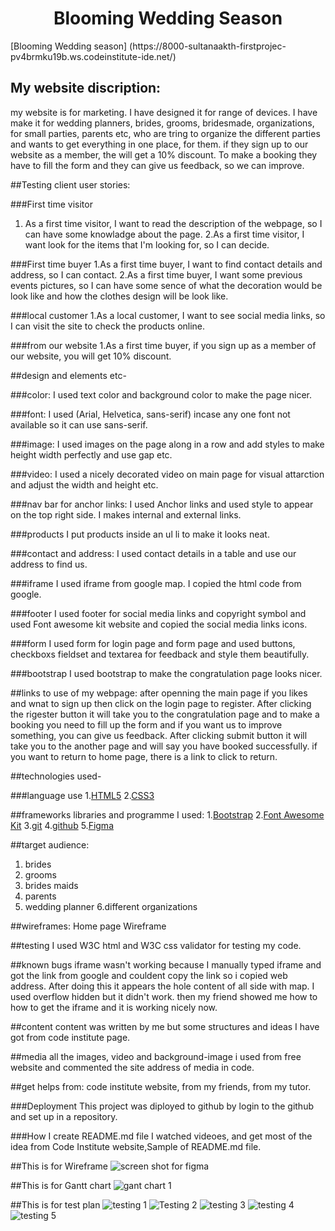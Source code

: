 <h1 align="center"> Blooming Wedding Season</h1>
[Blooming Wedding season] (https://8000-sultanaakth-firstprojec-pv4brmku19b.ws.codeinstitute-ide.net/)
<h2>My website discription:</h2> 
my website is for marketing. I have designed it for range of devices. I have make it for wedding planners, brides, grooms, bridesmade, organizations, for small parties, parents etc, who are tring to organize the different parties and wants to get everything in one place, for them. if they sign up to our website as a member, the will get a 10% discount. To make a booking they have to fill the form and they can give us feedback, so we can improve.

##Testing client user stories:

###First time visitor
1. As a first time visitor, I want to read the description of the webpage, so I can have some knowladge about the page.
2.As a first time visitor, I want look for the items that I'm looking for, so I can decide.

###First time buyer
1.As a first time buyer, I want to find contact details and address, so I can contact.
2.As a first time buyer, I want some previous events pictures, so I can have some sence of what the decoration would be look like and how the clothes design will be look like.

###local customer
1.As a local customer, I want to see social media links, so I can visit the site to check the products online.

###from our website
1.As a first time buyer, if you sign up as a member of our website, you will get 10% discount.

##design and elements etc-

###color: 
I used text color and background color to make the page nicer.

###font:
I used (Arial, Helvetica, sans-serif) incase any one font not available so it can use sans-serif. 

###image:
I used images on the page along in a row and add styles to make height width perfectly and use gap etc.

###video: 
I used a nicely decorated video on main page for visual attarction and adjust the width and height etc.

###nav bar for anchor links:
I used Anchor links and used style to appear on the top right side. I makes internal and external links.

###products
I put products inside an ul li to make it looks neat.

###contact and address:
I used contact details in a table and use our address to find us.

###iframe
I used iframe from google map. I copied the html code from google.

###footer
I used footer for social media links and copyright symbol and used Font awesome kit website and copied the social media links icons.

###form
I used form for login page and form page and used buttons, checkboxs fieldset and textarea for feedback and style them beautifully.

###bootstrap
I used bootstrap to make the congratulation page looks nicer.

##links to use of my webpage:
after openning the main page if you likes and wnat to sign up then click on the login page to register. After clicking the rigester button it will take you to the congratulation page and to make a booking you need to fill up the form and if you want us to improve something, you can give us feedback. After clicking submit button it will take you to the another page and will say you have booked successfully. if you want to return to home page, there is a link to click to return.

##technologies used-

###language use
1.[HTML5](https://en.wikipedia.org/wiki/HTML5)
2.[CSS3](https://en.wikipedia.org/wiki/CSS3)

##frameworks libraries and programme I used:
1.[Bootstrap](https://getbootstrap.com/) 
2.[Font Awesome Kit](https://fontawesome.com/)
3.[git](https://git-scm.com/)
4.[github](https://github.com/)
5.[Figma](https://www.figma.com/)

##target audience:
1. brides
2. grooms
5. brides maids
4. parents
5. wedding planner
6.different organizations

##wireframes:
Home page Wireframe

##testing
I used W3C html and W3C css validator for testing my code.

##known bugs
iframe wasn't working because I manually typed iframe and got the link from google and couldent copy the link so i copied web address. After doing this it appears the hole content of all side with map. I used overflow hidden but it didn't work. then my friend showed me how to how to get the iframe and it is working nicely now.

##content
content was written by me but some structures and ideas I have got from code institute page.

##media
all the images, video and background-image i used from free website and commented the site address of media in code.

##get helps from:
code institute website,
 from my friends,
 from my tutor.

###Deployment
This project was diployed to github by login to the github and set up in a repository.

###How I create README.md file
I watched videoes, and get most of the idea from Code Institute website,Sample of README.md file.

##This is for Wireframe
![screen shot for figma](https://github.com/user-attachments/assets/d99ce186-9db3-495b-bac3-8f5c119d1a33)

##This is for Gantt chart
![gant chart 1](https://github.com/user-attachments/assets/183e92ed-258d-4e9b-9bff-8f43dc54249c)

##This is for test plan
![testing 1](https://github.com/user-attachments/assets/a90fdf08-9ccc-4aec-84e9-dde5e185aeb1)
![Testing 2](https://github.com/user-attachments/assets/93ecd25f-8cef-47aa-bcfa-484436e57817)
![testing 3](https://github.com/user-attachments/assets/fd862ac3-199c-41bc-8c44-6c2f29b84643)
![testing 4](https://github.com/user-attachments/assets/63cd5d3e-19c7-4d70-8629-dd9b5f2a9249)
![testing 5](https://github.com/user-attachments/assets/33aedbad-3c63-4b02-a35e-7c1344f898d4)

